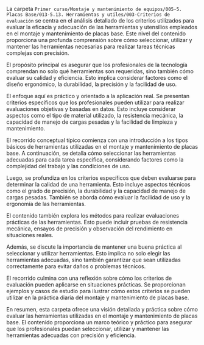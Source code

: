 La carpeta `Primer curso/Montaje y mantenimiento de equipos/005-5. Placas Base/013-5.13. Herramientas y utiles/003-Criterios de evaluación` se centra en el análisis detallado de los criterios utilizados para evaluar la eficacia y adecuación de las herramientas y utensilios empleados en el montaje y mantenimiento de placas base. Este nivel del contenido proporciona una profunda comprensión sobre cómo seleccionar, utilizar y mantener las herramientas necesarias para realizar tareas técnicas complejas con precisión.

El propósito principal es asegurar que los profesionales de la tecnología comprendan no solo qué herramientas son requeridas, sino también cómo evaluar su calidad y eficiencia. Esto implica considerar factores como el diseño ergonómico, la durabilidad, la precisión y la facilidad de uso.

El enfoque aquí es práctico y orientado a la aplicación real. Se presentan criterios específicos que los profesionales pueden utilizar para realizar evaluaciones objetivas y basadas en datos. Esto incluye considerar aspectos como el tipo de material utilizado, la resistencia mecánica, la capacidad de manejo de cargas pesadas y la facilidad de limpieza y mantenimiento.

El recorrido conceptual típico comienza con una introducción a los tipos básicos de herramientas utilizadas en el montaje y mantenimiento de placas base. A continuación, se detalla cómo seleccionar las herramientas adecuadas para cada tarea específica, considerando factores como la complejidad del trabajo y las condiciones de uso.

Luego, se profundiza en los criterios específicos que deben evaluarse para determinar la calidad de una herramienta. Esto incluye aspectos técnicos como el grado de precisión, la durabilidad y la capacidad de manejo de cargas pesadas. También se aborda cómo evaluar la facilidad de uso y la ergonomía de las herramientas.

El contenido también explora los métodos para realizar evaluaciones prácticas de las herramientas. Esto puede incluir pruebas de resistencia mecánica, ensayos de precisión y observación del rendimiento en situaciones reales.

Además, se discute la importancia de mantener una buena práctica al seleccionar y utilizar herramientas. Esto implica no solo elegir las herramientas adecuadas, sino también garantizar que sean utilizadas correctamente para evitar daños o problemas técnicos.

El recorrido culmina con una reflexión sobre cómo los criterios de evaluación pueden aplicarse en situaciones prácticas. Se proporcionan ejemplos y casos de estudio para ilustrar cómo estos criterios se pueden utilizar en la práctica diaria del montaje y mantenimiento de placas base.

En resumen, esta carpeta ofrece una visión detallada y práctica sobre cómo evaluar las herramientas utilizadas en el montaje y mantenimiento de placas base. El contenido proporciona un marco teórico y práctico para asegurar que los profesionales puedan seleccionar, utilizar y mantener las herramientas adecuadas con precisión y eficiencia.
